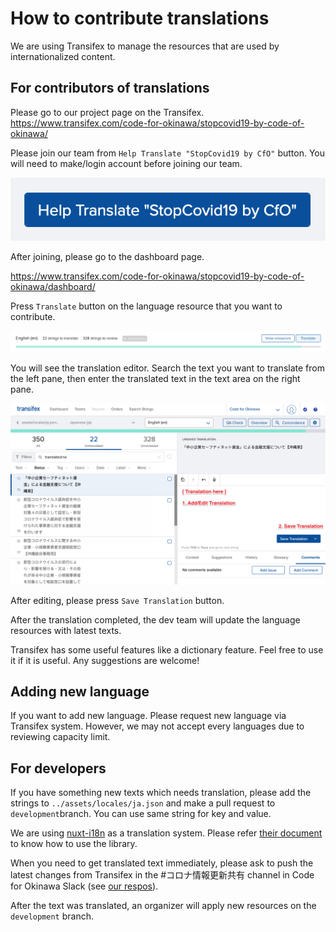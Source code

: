 # How to contribute translations

We are using Transifex to manage the resources that are used by internationalized content.

## For contributors of translations

Please go to our project page on the Transifex.
https://www.transifex.com/code-for-okinawa/stopcovid19-by-code-of-okinawa/

Please join our team from `Help Translate "StopCovid19 by CfO"` button. You will need to make/login account before joining our team.

![](./.github/img/join-button.png)

After joining, please go to the dashboard page.

https://www.transifex.com/code-for-okinawa/stopcovid19-by-code-of-okinawa/dashboard/

Press `Translate` button on the language resource that you want to contribute.

![](./.github/img/translation-list.png)

You will see the translation editor. Search the text you want to translate from the left pane, then enter the translated text in the text area on the right pane.

![](./.github/img/translation-ui.png)

After editing, please press `Save Translation` button. 

After the translation completed, the dev team will update the language resources with latest texts.

Transifex has some useful features like a dictionary feature. Feel free to use it if it is useful. Any suggestions are welcome!

## Adding new language

If you want to add new language. Please request new language via Transifex system. However, we may not accept every languages due to reviewing capacity limit.

## For developers

If you have something new texts which needs translation, please add the strings to `../assets/locales/ja.json` and make a pull request to `development`branch. You can use same string for key and value.

We are using [nuxt-i18n](https://github.com/nuxt-community/nuxt-i18n) as a translation system. Please refer [their document](https://nuxtjs.org/examples/i18n/) to know how to use the library.

When you need to get translated text immediately, please ask to push the latest changes from Transifex in the #コロナ情報更新共有 channel in Code for Okinawa Slack (see [our respos](https://github.com/Code-for-OKINAWA/covid19/blob/development/CONTRIBUTING.md#コミュニケーションへの参加方法)).

After the text was translated, an organizer will apply new resources on the `development` branch.
